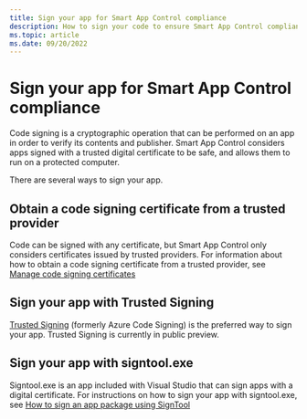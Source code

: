 ```yaml
---
title: Sign your app for Smart App Control compliance
description: How to sign your code to ensure Smart App Control compliance
ms.topic: article
ms.date: 09/20/2022
---
```


# Sign your app for Smart App Control compliance

Code signing is a cryptographic operation that can be performed on an app in order to verify its contents and publisher. Smart App Control considers apps signed with a trusted digital certificate to be safe, and allows them to run on a protected computer.

There are several ways to sign your app.

## Obtain a code signing certificate from a trusted provider

Code can be signed with any certificate, but Smart App Control only considers certificates issued by trusted providers. For information about how to obtain a code signing certificate from a trusted provider, see [Manage code signing certificates](/windows-hardware/drivers/dashboard/code-signing-cert-manage#get-or-renew-a-code-signing-certificate)

## Sign your app with Trusted Signing

[Trusted Signing](https://techcommunity.microsoft.com/t5/security-compliance-and-identity/trusted-signing-is-in-public-preview/ba-p/4103457) (formerly Azure Code Signing) is the preferred way to sign your app. Trusted Signing is currently in public preview.

## Sign your app with signtool.exe

Signtool.exe is an app included with Visual Studio that can sign apps with a digital certificate. For instructions on how to sign your app with signtool.exe, see [How to sign an app package using SignTool](/windows/win32/appxpkg/how-to-sign-a-package-using-signtool)
